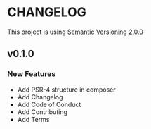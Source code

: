 # CHANGELOG

This project is using [Semantic Versioning 2.0.0][semver2-link]

## v0.1.0

### New Features

- Add PSR-4 structure in composer
- Add Changelog
- Add Code of Conduct
- Add Contributing
- Add Terms

[semver2-link]: http://semver.org/ "Semantic Versioning - 2"
